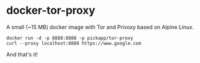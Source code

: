 # docker-tor-proxy

A small (~15 MB) docker image with Tor and Privoxy based on Alpine Linux.

```
docker run -d -p 8888:8888 -p pickapp/tor-proxy
curl --proxy localhost:8888 https://www.google.com
```

And that's it!

